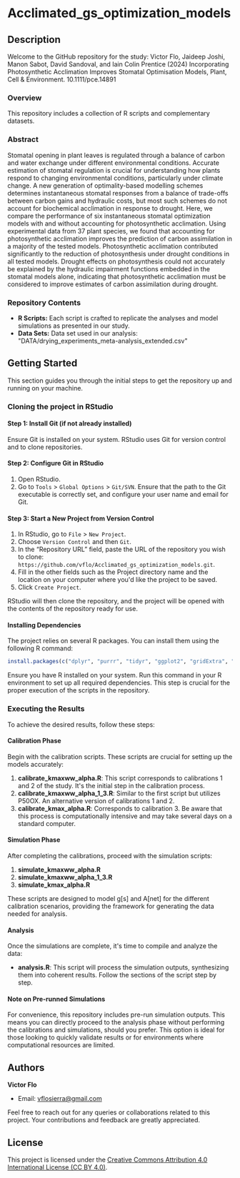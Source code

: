 # Acclimated_gs_optimization_models

## Description

Welcome to the GitHub repository for the study: Victor Flo, Jaideep Joshi, Manon Sabot, David Sandoval, and Iain Colin Prentice (2024) Incorporating Photosynthetic Acclimation Improves Stomatal Optimisation Models, Plant, Cell & Environment. 10.1111/pce.14891

### Overview
This repository includes a collection of R scripts and complementary datasets.

### Abstract
Stomatal opening in plant leaves is regulated through a balance of carbon and water exchange under different environmental conditions. Accurate estimation of stomatal regulation is crucial for understanding how plants respond to changing environmental conditions, particularly under climate change. A new generation of optimality-based modelling schemes determines instantaneous stomatal responses from a balance of trade-offs between carbon gains and hydraulic costs, but most such schemes do not account for biochemical acclimation in response to drought. Here, we compare the performance of six instantaneous stomatal optimization models with and without accounting for photosynthetic acclimation. Using experimental data from 37 plant species, we found that accounting for photosynthetic acclimation improves the prediction of carbon assimilation in a majority of the tested models.  Photosynthetic acclimation contributed significantly to the reduction of photosynthesis under drought conditions in all tested models. Drought effects on photosynthesis could not accurately be explained by the hydraulic impairment functions embedded in the stomatal models alone, indicating that photosynthetic acclimation must be considered to improve estimates of carbon assimilation during drought.

### Repository Contents
- **R Scripts:** Each script is crafted to replicate the analyses and model simulations as presented in our study.
- **Data Sets:** Data set used in our analysis: "DATA/drying_experiments_meta-analysis_extended.csv"


## Getting Started

This section guides you through the initial steps to get the repository up and running on your machine.

### Cloning the project in RStudio

#### Step 1: Install Git (if not already installed)
Ensure Git is installed on your system. RStudio uses Git for version control and to clone repositories.

#### Step 2: Configure Git in RStudio
1. Open RStudio.
2. Go to `Tools` > `Global Options` > `Git/SVN`. Ensure that the path to the Git executable is correctly set, and configure your user name and email for Git.

#### Step 3: Start a New Project from Version Control
1. In RStudio, go to `File` > `New Project`.
2. Choose `Version Control` and then `Git`.
3. In the “Repository URL” field, paste the URL of the repository you wish to clone: `https://github.com/vflo/Acclimated_gs_optimization_models.git`.
4. Fill in the other fields such as the Project directory name and the location on your computer where you'd like the project to be saved.
5. Click `Create Project`.

RStudio will then clone the repository, and the project will be opened with the contents of the repository ready for use.

#### Installing Dependencies
The project relies on several R packages. You can install them using the following R command:

```R
install.packages(c("dplyr", "purrr", "tidyr", "ggplot2", "gridExtra", "scales", "zoo", "stringr", "DEoptim", "optimr", "lmerTest", "ggpubr", "ggalt", "grid", "ggpattern", "gridExtra", "MASS", "psych", "effects", "emmeans", "rstatix"))
```

Ensure you have R installed on your system. Run this command in your R environment to set up all required dependencies. This step is crucial for the proper execution of the scripts in the repository.


### Executing the Results

To achieve the desired results, follow these steps:

#### Calibration Phase
Begin with the calibration scripts. These scripts are crucial for setting up the models accurately:
1. **calibrate_kmaxww_alpha.R**: This script corresponds to calibrations 1 and 2 of the study. It's the initial step in the calibration process.
2. **calibrate_kmaxww_alpha_1_3.R**: Similar to the first script but utilizes P50OX. An alternative version of calibrations 1 and 2.
3. **calibrate_kmax_alpha.R**: Corresponds to calibration 3. Be aware that this process is computationally intensive and may take several days on a standard computer.

#### Simulation Phase
After completing the calibrations, proceed with the simulation scripts:
1. **simulate_kmaxww_alpha.R**
2. **simulate_kmaxww_alpha_1_3.R**
3. **simulate_kmax_alpha.R**

These scripts are designed to model g[s] and A[net] for the different calibration scenarios, providing the framework for generating the data needed for analysis.

#### Analysis
Once the simulations are complete, it's time to compile and analyze the data:
- **analysis.R**: This script will process the simulation outputs, synthesizing them into coherent results. Follow the sections of the script step by step.

#### Note on Pre-runned Simulations
For convenience, this repository includes pre-run simulation outputs. This means you can directly proceed to the analysis phase without performing the calibrations and simulations, should you prefer. This option is ideal for those looking to quickly validate results or for environments where computational resources are limited.


## Authors

**Victor Flo**
- Email: [vflosierra@gmail.com](mailto:vflosierra@gmail.com)

Feel free to reach out for any queries or collaborations related to this project. Your contributions and feedback are greatly appreciated.


## License
This project is licensed under the [Creative Commons Attribution 4.0 International License (CC BY 4.0)](https://creativecommons.org/licenses/by/4.0/).
